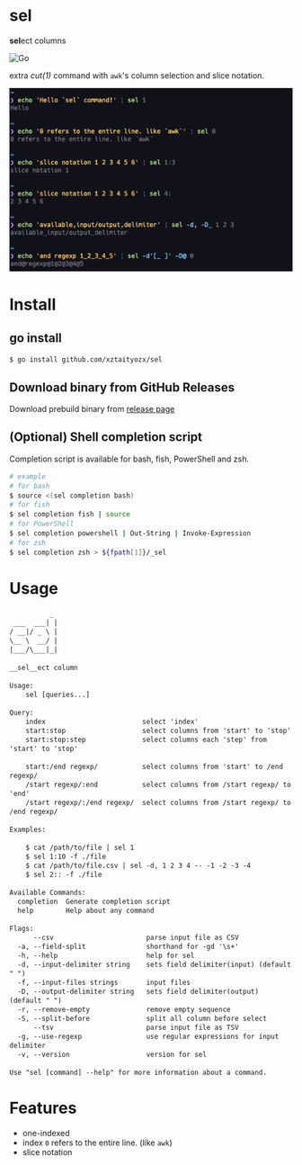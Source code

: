 # sel
**sel**ect columns  

![Go](https://github.com/xztaityozx/sel/workflows/Go/badge.svg)

extra _cut(1)_ command with `awk`'s column selection and slice notation.

![example](./img/example.png)

# Install
## go install
```
$ go install github.com/xztaityozx/sel
```

## Download binary from GitHub Releases
Download prebuild binary from [release page](https://github.com/xztaityozx/sel/releases)


## (Optional) Shell completion script
Completion script is available for bash, fish, PowerShell and zsh.

```sh
# example
# for bash
$ source <(sel completion bash)
# for fish
$ sel completion fish | source
# for PowerShell
$ sel completion powershell | Out-String | Invoke-Expression
# for zsh
$ sel completion zsh > ${fpath[1]}/_sel
```

# Usage

```
          _ 
 ___  ___| |
/ __|/ _ \ |
\__ \  __/ |
|___/\___|_|

__sel__ect column

Usage:
	sel [queries...]

Query:
	index                        select 'index'
	start:stop                   select columns from 'start' to 'stop'
	start:stop:step              select columns each 'step' from 'start' to 'stop'

	start:/end regexp/           select columns from 'start' to /end regexp/
	/start regexp/:end           select columns from /start regexp/ to 'end'
	/start regexp/:/end regexp/  select columns from /start regexp/ to /end regexp/

Examples:

	$ cat /path/to/file | sel 1
	$ sel 1:10 -f ./file
	$ cat /path/to/file.csv | sel -d, 1 2 3 4 -- -1 -2 -3 -4
	$ sel 2:: -f ./file

Available Commands:
  completion  Generate completion script
  help        Help about any command

Flags:
      --csv                       parse input file as CSV
  -a, --field-split               shorthand for -gd '\s+'
  -h, --help                      help for sel
  -d, --input-delimiter string    sets field delimiter(input) (default " ")
  -f, --input-files strings       input files
  -D, --output-delimiter string   sets field delimiter(output) (default " ")
  -r, --remove-empty              remove empty sequence
  -S, --split-before              split all column before select
      --tsv                       parse input file as TSV
  -g, --use-regexp                use regular expressions for input delimiter
  -v, --version                   version for sel

Use "sel [command] --help" for more information about a command.

```

# Features
- one-indexed
- index `0` refers to the entire line. (like `awk`)
- slice notation
